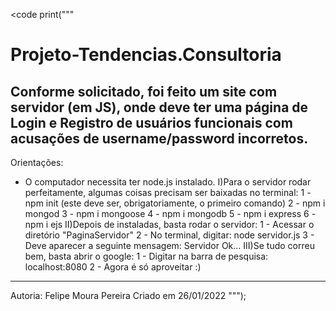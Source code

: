 <code
print("""
# Projeto-Tendencias.Consultoria
  Conforme solicitado, foi feito um site com servidor (em JS), onde deve ter uma página de Login e Registro de usuários funcionais com acusações de username/password incorretos.
------------------------------------------------------------------------------------------------------------------------------------------------------------------------------
Orientações: 
 - O computador necessita ter node.js instalado.
I)Para o servidor rodar perfeitamente, algumas coisas precisam ser baixadas no terminal:
    1 - npm init (este deve ser, obrigatoriamente, o primeiro comando)
    2 - npm i mongod
    3 - npm i mongoose
    4 - npm i mongodb
    5 - npm i express
    6 - npm i ejs
II)Depois de instaladas, basta rodar o servidor:
    1 - Acessar o diretório "PaginaServidor"
    2 - No terminal, digitar: node servidor.js
    3 - Deve aparecer a seguinte mensagem: Servidor Ok...
III)Se tudo correu bem, basta abrir o google:
    1 - Digitar na barra de pesquisa: localhost:8080
    2 - Agora é só aproveitar :)
------------------------------------------------------------------------------------------------------------------------------------------------------------------------------    
Autoria: Felipe Moura Pereira
Criado em 26/01/2022
""");
